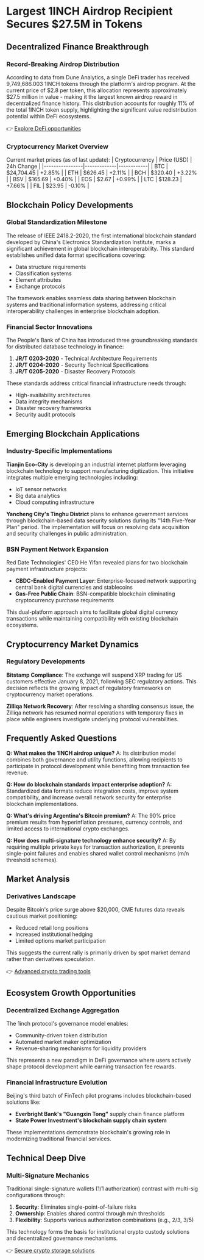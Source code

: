 # Largest 1INCH Airdrop Recipient Secures $27.5M in Tokens

## Decentralized Finance Breakthrough

### Record-Breaking Airdrop Distribution

According to data from Dune Analytics, a single DeFi trader has received 9,749,686.003 1INCH tokens through the platform's airdrop program. At the current price of $2.8 per token, this allocation represents approximately $27.5 million in value - making it the largest known airdrop reward in decentralized finance history. This distribution accounts for roughly 11% of the total 1INCH token supply, highlighting the significant value redistribution potential within DeFi ecosystems.

👉 [Explore DeFi opportunities](https://bit.ly/okx-bonus)

### Cryptocurrency Market Overview

Current market prices (as of last update):
| Cryptocurrency | Price (USD) | 24h Change |
|----------------|-------------|------------|
| BTC            | $24,704.45  | +2.85%     |
| ETH            | $626.45     | +2.11%     |
| BCH            | $320.40     | +3.22%     |
| BSV            | $165.69     | +0.40%     |
| EOS            | $2.67       | +0.99%     |
| LTC            | $128.23     | +7.66%     |
| FIL            | $23.95      | -0.10%     |

## Blockchain Policy Developments

### Global Standardization Milestone

The release of IEEE 2418.2-2020, the first international blockchain standard developed by China's Electronics Standardization Institute, marks a significant achievement in global blockchain interoperability. This standard establishes unified data format specifications covering:
- Data structure requirements
- Classification systems
- Element attributes
- Exchange protocols

The framework enables seamless data sharing between blockchain systems and traditional information systems, addressing critical interoperability challenges in enterprise blockchain adoption.

### Financial Sector Innovations

The People's Bank of China has introduced three groundbreaking standards for distributed database technology in finance:
1. **JR/T 0203-2020** - Technical Architecture Requirements
2. **JR/T 0204-2020** - Security Technical Specifications
3. **JR/T 0205-2020** - Disaster Recovery Protocols

These standards address critical financial infrastructure needs through:
- High-availability architectures
- Data integrity mechanisms
- Disaster recovery frameworks
- Security audit protocols

## Emerging Blockchain Applications

### Industry-Specific Implementations

**Tianjin Eco-City** is developing an industrial internet platform leveraging blockchain technology to support manufacturing digitization. This initiative integrates multiple emerging technologies including:
- IoT sensor networks
- Big data analytics
- Cloud computing infrastructure

**Yancheng City's Tinghu District** plans to enhance government services through blockchain-based data security solutions during its "14th Five-Year Plan" period. The implementation will focus on resolving data acquisition and security challenges in public administration.

### BSN Payment Network Expansion

Red Date Technologies' CEO He Yifan revealed plans for two blockchain payment infrastructure projects:
- **CBDC-Enabled Payment Layer**: Enterprise-focused network supporting central bank digital currencies and stablecoins
- **Gas-Free Public Chain**: BSN-compatible blockchain eliminating cryptocurrency purchase requirements

This dual-platform approach aims to facilitate global digital currency transactions while maintaining compatibility with existing blockchain ecosystems.

## Cryptocurrency Market Dynamics

### Regulatory Developments

**Bitstamp Compliance**: The exchange will suspend XRP trading for US customers effective January 8, 2021, following SEC regulatory actions. This decision reflects the growing impact of regulatory frameworks on cryptocurrency market operations.

**Zilliqa Network Recovery**: After resolving a sharding consensus issue, the Zilliqa network has resumed normal operations with temporary fixes in place while engineers investigate underlying protocol vulnerabilities.

## Frequently Asked Questions

**Q: What makes the 1INCH airdrop unique?**
A: Its distribution model combines both governance and utility functions, allowing recipients to participate in protocol development while benefiting from transaction fee revenue.

**Q: How do blockchain standards impact enterprise adoption?**
A: Standardized data formats reduce integration costs, improve system compatibility, and increase overall network security for enterprise blockchain implementations.

**Q: What's driving Argentina's Bitcoin premium?**
A: The 90% price premium results from hyperinflation pressures, currency controls, and limited access to international crypto exchanges.

**Q: How does multi-signature technology enhance security?**
A: By requiring multiple private keys for transaction authorization, it prevents single-point failures and enables shared wallet control mechanisms (m/n threshold schemes).

## Market Analysis

### Derivatives Landscape

Despite Bitcoin's price surge above $20,000, CME futures data reveals cautious market positioning:
- Reduced retail long positions
- Increased institutional hedging
- Limited options market participation

This suggests the current rally is primarily driven by spot market demand rather than derivatives speculation.

👉 [Advanced crypto trading tools](https://bit.ly/okx-bonus)

## Ecosystem Growth Opportunities

### Decentralized Exchange Aggregation

The 1inch protocol's governance model enables:
- Community-driven token distribution
- Automated market maker optimization
- Revenue-sharing mechanisms for liquidity providers

This represents a new paradigm in DeFi governance where users actively shape protocol development while earning transaction fee rewards.

### Financial Infrastructure Evolution

Beijing's third batch of FinTech pilot programs includes blockchain-based solutions like:
- **Everbright Bank's "Guangxin Tong"** supply chain finance platform
- **State Power Investment's blockchain supply chain system**

These implementations demonstrate blockchain's growing role in modernizing traditional financial services.

## Technical Deep Dive

### Multi-Signature Mechanics

Traditional single-signature wallets (1/1 authorization) contrast with multi-sig configurations through:
1. **Security**: Eliminates single-point-of-failure risks
2. **Ownership**: Enables shared control through m/n thresholds
3. **Flexibility**: Supports various authorization combinations (e.g., 2/3, 3/5)

This technology forms the basis for institutional crypto custody solutions and decentralized governance mechanisms.

👉 [Secure crypto storage solutions](https://bit.ly/okx-bonus)